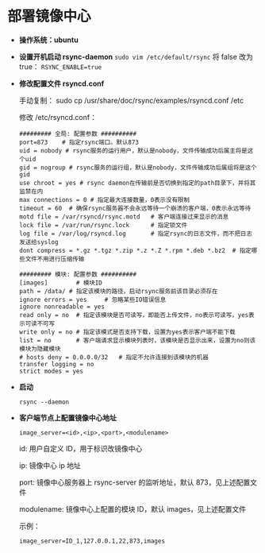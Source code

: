 # 部署镜像中心

- **操作系统：ubuntu**
- **设置开机启动 rsync-daemon**
  `sudo vim /etc/default/rsync`
  将 false 改为 true：
  `RSYNC_ENABLE=true`
- **修改配置文件 rsyncd.conf**

  手动复制：
  sudo cp /usr/share/doc/rsync/examples/rsyncd.conf /etc

  修改 /etc/rsyncd.conf：

  ```
  ######### 全局: 配置参数 ##########
  port=873    # 指定rsync端口。默认873
  uid = nobody # rsync服务的运行用户，默认是nobody，文件传输成功后属主将是这个uid
  gid = nogroup # rsync服务的运行组，默认是nobody，文件传输成功后属组将是这个gid
  use chroot = yes # rsync daemon在传输前是否切换到指定的path目录下，并将其监禁在内
  max connections = 0 # 指定最大连接数量，0表示没有限制
  timeout = 60  # 确保rsync服务器不会永远等待一个崩溃的客户端，0表示永远等待
  motd file = /var/rsyncd/rsync.motd   # 客户端连接过来显示的消息
  lock file = /var/run/rsync.lock      # 指定锁文件
  log file = /var/log/rsyncd.log       # 指定rsync的日志文件，而不把日志发送给syslog
  dont compress = *.gz *.tgz *.zip *.z *.Z *.rpm *.deb *.bz2  # 指定哪些文件不用进行压缩传输

  ######### 模块: 配置参数 ##########
  [images]        # 模块ID
  path = /data/ # 指定该模块的路径，启动rsync服务前该目录必须存在
  ignore errors = yes     # 忽略某些IO错误信息
  ignore nonreadable = yes
  read only = no  # 指定该模块是否可读写，即能否上传文件，no表示可读写，yes表示可读不可写
  write only = no # 指定该模式是否支持下载，设置为yes表示客户端不能下载
  list = no       # 客户端请求显示模块列表时，该模块是否显示出来，设置为no则该模块为隐藏模块
  # hosts deny = 0.0.0.0/32   # 指定不允许连接到该模块的机器
  transfer logging = no
  strict modes = yes
  ```

- **启动**

  `rsync --daemon`

- **客户端节点上配置镜像中心地址**

  `image_server=<id>,<ip>,<port>,<modulename>`

  id: 用户自定义 ID，用于标识改镜像中心

  ip: 镜像中心 ip 地址

  port: 镜像中心服务器上 rsync-server 的监听地址，默认 873，见上述配置文件

  modulename: 镜像中心上配置的模块 ID，默认 images，见上述配置文件

  示例：

  `image_server=ID_1,127.0.0.1,22,873,images`
